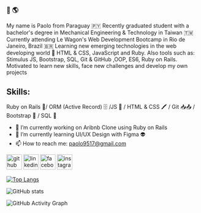 ### 👋 🌎

My name is Paolo from Paraguay 🇵🇾  Recently graduated student with a bachelor's degree in Mechanical Engineering & Technology in Taiwan 🇹🇼
Currently attending Le Wagon's Web Development Bootcamp in Rio de Janeiro, Brazil 🇧🇷 Learning new emerging technologies in the web developing world 💫 
HTML & CSS, JavaScript and Ruby. Also tools such as: Stimulus JS, Bootstrap, SQL, Git & GitHub ,OOP, ES6, Ruby on Rails. Motivated to learn new skills, face new challenges and develop my own projects 

## Skills: 
Ruby on Rails 💎/ ORM (Active Record) 🗄 /JS 💛 / HTML & CSS 🖍 / Git 📥📤 / Bootstrap 👾 / SQL 📂

- 🔭 I’m currently working on Aribnb Clone using Ruby on Rails 
- 🌱 I’m currently learning UI/UX Design with Figma 👽 
- 📫 How to reach me: paolo9517@gmail.com


[<img src='https://cdn.jsdelivr.net/npm/simple-icons@3.0.1/icons/github.svg' alt='github' height='40'>](https://github.com/Paolovg95)  [<img src='https://cdn.jsdelivr.net/npm/simple-icons@3.0.1/icons/linkedin.svg' alt='linkedin' height='40'>](https://www.linkedin.com/in/https://www.linkedin.com/in/paolo-vargas-de-gasperi-817926174//)  [<img src='https://cdn.jsdelivr.net/npm/simple-icons@3.0.1/icons/facebook.svg' alt='facebook' height='40'>](https://www.facebook.com/https://www.facebook.com/paolo.vargasdegasperi/)  [<img src='https://cdn.jsdelivr.net/npm/simple-icons@3.0.1/icons/instagram.svg' alt='instagram' height='40'>](https://www.instagram.com/paolovardg/)  

[![Top Langs](https://github-readme-stats.vercel.app/api/top-langs/?username=Paolovg95)](https://github.com/anuraghazra/github-readme-stats)

![GitHub stats](https://github-readme-stats.vercel.app/api?username=Paolovg95&show_icons=true&count_private=true)  

![GitHub Activity Graph](https://activity-graph.herokuapp.com/graph?username=Paolovg95)  

